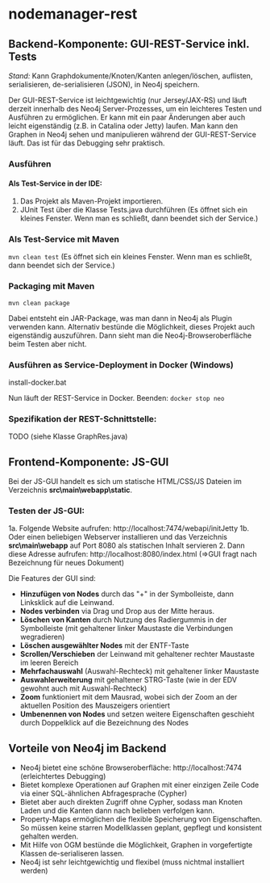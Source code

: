 # nodemanager-rest


## Backend-Komponente: GUI-REST-Service inkl. Tests
*Stand:* Kann Graphdokumente/Knoten/Kanten anlegen/löschen, auflisten, serialisieren, de-serialisieren (JSON), in Neo4j speichern. 

Der GUI-REST-Service ist leichtgewichtig (nur Jersey/JAX-RS) und läuft derzeit innerhalb des Neo4j Server-Prozesses, um ein leichteres Testen und Ausführen zu ermöglichen. Er kann mit ein paar Änderungen aber auch leicht eigenständig (z.B. in Catalina oder Jetty) laufen. 
Man kann den Graphen in Neo4j sehen und manipulieren während der GUI-REST-Service läuft. Das ist für das Debugging sehr praktisch.

### Ausführen
#### Als Test-Service in der IDE:
1. Das Projekt als Maven-Projekt importieren.
2. JUnit Test über die Klasse Tests.java durchführen (Es öffnet sich ein kleines Fenster. Wenn man es schließt, dann beendet sich der Service.)

### Als Test-Service mit Maven
`mvn clean test` (Es öffnet sich ein kleines Fenster. Wenn man es schließt, dann beendet sich der Service.)

### Packaging mit Maven
`mvn clean package` 

Dabei entsteht ein JAR-Package, was man dann in Neo4j als Plugin verwenden kann. Alternativ bestünde die Möglichkeit, dieses Projekt auch eigenständig auszuführen. Dann sieht man die Neo4j-Browseroberfläche beim Testen aber nicht. 

### Ausführen as Service-Deployment in Docker (Windows)
install-docker.bat 

Nun läuft der REST-Service in Docker. Beenden: `docker stop neo`

### Spezifikation der REST-Schnittstelle:
TODO (siehe Klasse GraphRes.java)

## Frontend-Komponente: JS-GUI
Bei der JS-GUI handelt es sich um statische HTML/CSS/JS Dateien im Verzeichnis **src\main\webapp\static**.

### Testen der JS-GUI:
1a. Folgende Website aufrufen: http://localhost:7474/webapi/initJetty 
1b. Oder einen beliebigen Webserver installieren und das Verzeichnis **src\main\webapp** auf Port 8080 als statischen Inhalt servieren
2. Dann diese Adresse aufrufen: http://localhost:8080/index.html (=>GUI fragt nach Bezeichnung für neues Dokument)

Die Features der GUI sind:

- **Hinzufügen von Nodes** durch das "+" in der Symbolleiste, dann Linksklick auf die Leinwand.
- **Nodes verbinden** via Drag und Drop aus der Mitte heraus.
- **Löschen von Kanten** durch Nutzung des Radiergummis in der Symbolleiste (mit gehaltener linker Maustaste die Verbindungen wegradieren)
- **Löschen ausgewählter Nodes** mit der ENTF-Taste
- **Scrollen/Verschieben** der Leinwand mit gehaltener rechter Maustaste im leeren Bereich
- **Mehrfachauswahl** (Auswahl-Rechteck) mit gehaltener linker Maustaste
- **Auswahlerweiterung** mit gehaltener STRG-Taste (wie in der EDV gewohnt auch mit Auswahl-Rechteck)
- **Zoom** funktioniert mit dem Mausrad, wobei sich der Zoom an der aktuellen Position des Mauszeigers orientiert
- **Umbenennen von Nodes** und setzen weitere Eigenschaften geschieht durch Doppelklick auf die Bezeichnung des Nodes

## Vorteile von Neo4j im Backend
- Neo4j bietet eine schöne Browseroberfläche: http://localhost:7474 (erleichtertes Debugging)
- Bietet komplexe Operationen auf Graphen mit einer einzigen Zeile Code via einer SQL-ähnlichen Abfragesprache (Cypher) 
- Bietet aber auch direkten Zugriff ohne Cypher, sodass man Knoten Laden und die Kanten dann nach belieben verfolgen kann. 
- Property-Maps ermöglichen die flexible Speicherung von Eigenschaften. So müssen keine starren Modellklassen geplant, gepflegt und konsistent gehalten werden. 
- Mit Hilfe von OGM bestünde die Möglichkeit, Graphen in vorgefertigte Klassen de-serialiseren lassen. 
- Neo4j ist sehr leichtgewichtig und flexibel (muss nichtmal installiert werden)

